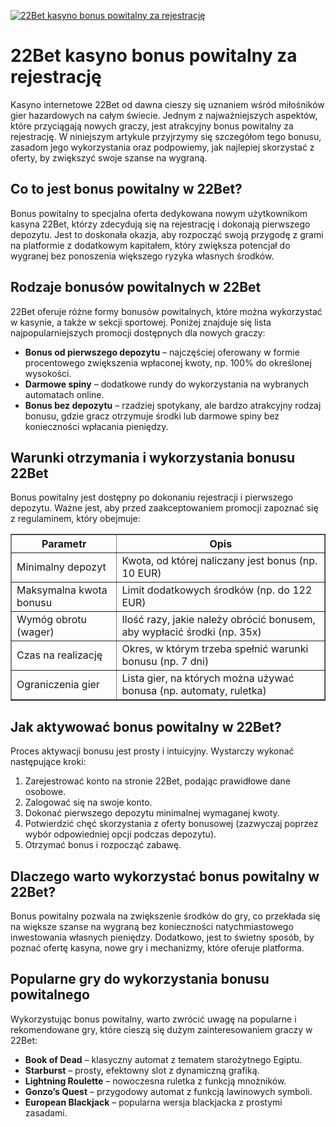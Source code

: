[![22Bet kasyno bonus powitalny za rejestrację](https://123-caf.pages.dev/gitsignup.png)](https://vrmoo.ru/Bt82HjjY)

<h1>22Bet kasyno bonus powitalny za rejestrację</h1> <p>Kasyno internetowe 22Bet od dawna cieszy się uznaniem wśród miłośników gier hazardowych na całym świecie. Jednym z najważniejszych aspektów, które przyciągają nowych graczy, jest atrakcyjny bonus powitalny za rejestrację. W niniejszym artykule przyjrzymy się szczegółom tego bonusu, zasadom jego wykorzystania oraz podpowiemy, jak najlepiej skorzystać z oferty, by zwiększyć swoje szanse na wygraną.</p>  <h2>Co to jest bonus powitalny w 22Bet?</h2> <p>Bonus powitalny to specjalna oferta dedykowana nowym użytkownikom kasyna 22Bet, którzy zdecydują się na rejestrację i dokonają pierwszego depozytu. Jest to doskonała okazja, aby rozpocząć swoją przygodę z grami na platformie z dodatkowym kapitałem, który zwiększa potencjał do wygranej bez ponoszenia większego ryzyka własnych środków.</p>  <h2>Rodzaje bonusów powitalnych w 22Bet</h2> <p>22Bet oferuje różne formy bonusów powitalnych, które można wykorzystać w kasynie, a także w sekcji sportowej. Poniżej znajduje się lista najpopularniejszych promocji dostępnych dla nowych graczy:</p>  <ul>   <li><strong>Bonus od pierwszego depozytu</strong> – najczęściej oferowany w formie procentowego zwiększenia wpłaconej kwoty, np. 100% do określonej wysokości.</li>   <li><strong>Darmowe spiny</strong> – dodatkowe rundy do wykorzystania na wybranych automatach online.</li>   <li><strong>Bonus bez depozytu</strong> – rzadziej spotykany, ale bardzo atrakcyjny rodzaj bonusu, gdzie gracz otrzymuje środki lub darmowe spiny bez konieczności wpłacania pieniędzy.</li> </ul>  <h2>Warunki otrzymania i wykorzystania bonusu 22Bet</h2> <p>Bonus powitalny jest dostępny po dokonaniu rejestracji i pierwszego depozytu. Ważne jest, aby przed zaakceptowaniem promocji zapoznać się z regulaminem, który obejmuje:</p>  <table border="1" cellpadding="8" cellspacing="0">   <thead>     <tr>       <th>Parametr</th>       <th>Opis</th>     </tr>   </thead>   <tbody>     <tr>       <td>Minimalny depozyt</td>       <td>Kwota, od której naliczany jest bonus (np. 10 EUR)</td>     </tr>     <tr>       <td>Maksymalna kwota bonusu</td>       <td>Limit dodatkowych środków (np. do 122 EUR)</td>     </tr>     <tr>       <td>Wymóg obrotu (wager)</td>       <td>Ilość razy, jakie należy obrócić bonusem, aby wypłacić środki (np. 35x)</td>     </tr>     <tr>       <td>Czas na realizację</td>       <td>Okres, w którym trzeba spełnić warunki bonusu (np. 7 dni)</td>     </tr>     <tr>       <td>Ograniczenia gier</td>       <td>Lista gier, na których można używać bonusa (np. automaty, ruletka)</td>     </tr>   </tbody> </table>  <h2>Jak aktywować bonus powitalny w 22Bet?</h2> <p>Proces aktywacji bonusu jest prosty i intuicyjny. Wystarczy wykonać następujące kroki:</p>  <ol>   <li>Zarejestrować konto na stronie 22Bet, podając prawidłowe dane osobowe.</li>   <li>Zalogować się na swoje konto.</li>   <li>Dokonać pierwszego depozytu minimalnej wymaganej kwoty.</li>   <li>Potwierdzić chęć skorzystania z oferty bonusowej (zazwyczaj poprzez wybór odpowiedniej opcji podczas depozytu).</li>   <li>Otrzymać bonus i rozpocząć zabawę.</li> </ol>  <h2>Dlaczego warto wykorzystać bonus powitalny w 22Bet?</h2> <p>Bonus powitalny pozwala na zwiększenie środków do gry, co przekłada się na większe szanse na wygraną bez konieczności natychmiastowego inwestowania własnych pieniędzy. Dodatkowo, jest to świetny sposób, by poznać ofertę kasyna, nowe gry i mechanizmy, które oferuje platforma.</p>  <h2>Popularne gry do wykorzystania bonusu powitalnego</h2> <p>Wykorzystując bonus powitalny, warto zwrócić uwagę na popularne i rekomendowane gry, które cieszą się dużym zainteresowaniem graczy w 22Bet:</p>  <ul>   <li><strong>Book of Dead</strong> – klasyczny automat z tematem starożytnego Egiptu.</li>   <li><strong>Starburst</strong> – prosty, efektowny slot z dynamiczną grafiką.</li>   <li><strong>Lightning Roulette</strong> – nowoczesna ruletka z funkcją mnożników.</li>   <li><strong>Gonzo’s Quest</strong> – przygodowy automat z funkcją lawinowych symboli.</li>   <li><strong>European Blackjack</strong> – popularna wersja blackjacka z prostymi zasadami.</li> </ul>